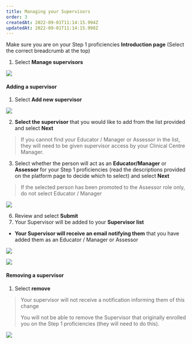 ```yaml
---
title: Managing your Supervisors​
order: 3
createdAt: 2022-09-01T11:14:15.994Z
updatedAt: 2022-09-01T11:14:15.998Z
---
```

Make sure you are on your Step 1 proficiencies **Introduction page** (Select the correct breadcrumb at the top)​

1. Select **Manage supervisors​**

![](/img/l_self-assess-proficiencies_manage-supervisors_1.png)

#### Adding a supervisor​

1. Select **Add new supervisor​**

![](/img/l_self-assess-proficiencies_manage-supervisors_2.png)

2. **Select the supervisor** that you would like to add from the list provided​ and select **Next**

> If you cannot find your Educator / Manager or Assessor in the list, they will need to be given supervisor access by your Clinical Centre Manager.​

3. Select whether the person will act as an **Educator/Manager** or **Assessor** for your Step 1 proficiencies​ (read the descriptions provided on the platform page to decide which to select) and select **Next**

> If the selected person has been promoted to the Assessor role only, do not select Educator / Manager​

![](/img/l_self-assess-proficiencies_manage-supervisors_3.png)

6. Review and select **Submit​**
7. Your Supervisor will be added to your **Supervisor list​**

* **Your Supervisor will receive an email notifying them** that you have added them as an Educator / Manager or Assessor​

![](/img/l_self-assess-proficiencies_manage-supervisors_5.png)

![](/img/l_self-assess-proficiencies_manage-supervisors_4.png)

#### Removing a supervisor

1. ​Select **remove​**

> Your supervisor will not receive a notification informing them of this change​
>
> Y﻿ou will not be able to remove the Supervisor that originally enrolled you on the Step 1 proficiencies (they will need to do this).

![](/img/l_self-assess-proficiencies_manage-supervisors_6.png)